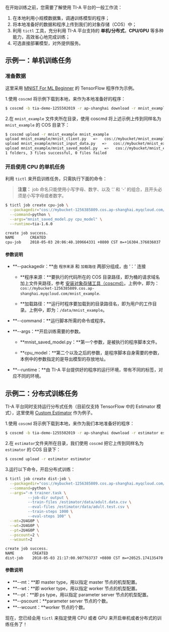 在开始训练之前，您需要了解使用 TI-A 平台的一般工作流：

1. 在本地利用小规模数据集，调通训练模型的程序；
2. 将本地准备好的数据和程序上传到我们的对象存储（COS）中；
3. 利用 `tictl` 工具，充分利用 TI-A 平台支持的 **单机/分布式**，**CPU/GPU** 等多种能力，高效省心地完成训练；
4. 可选直接部署模型，对外提供服务。

## 示例一：单机训练任务
### 准备数据

这里采用 [MNIST For ML Beginner](https://github.com/tensorflow/serving/blob/master/tensorflow_serving/example/mnist_saved_model.py) 的 TensorFlow 程序作为示例。

1.使用 `coscmd` 将示例下载到本地，来作为本地准备好的程序：

```bash
$ coscmd -b tia-demo-1255502019 -r ap-shanghai download -r mnist_example mnist_example
```

2.在 `mnist_example` 文件夹所在目录，使用 coscmd 将上述示例上传到同样名为 `mnist_example` 的 COS 目录下：

```bash
$ coscmd upload -r mnist_example mnist_example
upload mnist_example/mnist_client.py   =>   cos://mybucket/mnist_example/mnist_client.py  [100%]
upload mnist_example/mnist_input_data.py   =>   cos://mybucket/mnist_example/mnist_input_data.py  [100%]
upload mnist_example/mnist_saved_model.py   =>   cos://mybucket/mnist_example/mnist_saved_model.py  [100%]
1 folders, 3 files successful, 0 files failed
```

### 开启使用 CPU 的单机任务

利用 `tictl` 来开启训练任务，只需执行下面的命令：

> **注意：**
> job 命名只能使用小写字母、数字、以及 ‘.’ 和 ‘-’ 的组合，且开头必须是小写字母或者数字。

```bash
$ tictl job create cpu-job \
  --packagedir="cos://mybucket-1256385809.cos.ap-shanghai.myqcloud.com/mnist_example:/data/mnist_example" \
  --command=python \
  --args="mnist_saved_model.py cpu_model" \
  --runtime=tia-1.6.0

create job success.
NAME       CREATED                                                       END    STATE    MESSAGE
cpu-job    2018-05-03 20:06:40.109664331 +0800 CST m=+16304.376036037                    creating
```

#### 参数说明

- **--packagedir：**由 `程序来源` 和 `加载路径` 两部分组成，由 ‘：’ 连接

  - **程序来源：**要执行的代码所在的 COS 目录路径，即为桶的请求域名加上文件夹路径，参考 [安装对象存储工具（coscmd）](#安装对象存储工具（coscmd）)。上例中，即为：`cos://mybucket-1256385809.cos.ap-shanghai.myqcloud.com/mnist_example`.
  
  - **加载路径：**运行时程序要加载到的目录路径名，即为用户的工作目录。上例中，即为：`/data/mnist_example`。
  
- **--command：**运行脚本所需的命令或程序。
- **--args：**开启训练需要的参数。
  - **mnist_saved_model.py：**第一个参数，是被执行的程序脚本文件。
  
  - **cpu_model：**第二个以及之后的参数，是程序脚本自身需要的参数，本例中的参数指定的是导出模型的存放地址。
- **--runtime：**由 TI-A 平台提供好的程序的运行环境，带有不同的标签，对应不同的环境。

## 示例二：分布式训练任务
TI-A 平台同时支持运行分布式任务（目前仅支持 TensorFlow 中的 Estimator 模式），这里使用 [Custom Estimator](https://github.com/GoogleCloudPlatform/cloudml-samples/tree/master/census/estimator/trainer) 作为例子。

1.使用 `coscmd` 将示例下载到本地，来作为我们本地准备好的程序：

```bash
$ coscmd -b tia-demo-1255502019 -r ap-shanghai download -r estimator estimator
```
2.在 `estimator`文件夹所在目录，我们使用 `coscmd` 把它上传到同样名为 `estimator` 的 COS 目录下：

```bash
$ coscmd upload -r estimator estimator
```

3.运行以下命令，开启分布式训练：

```bash
$ tictl job create dist-job \
  --packagedir="cos://mybucket-1256385809.cos.ap-shanghai.myqcloud.com/estimator:/estimator" \
  --command=python \
  --args="-m trainer.task \
          --job-dir output \
          --train-files /estimator/data/adult.data.csv \
          --eval-files /estimator/data/adult.test.csv \
          --train-steps 1000 \
          --eval-steps 100" \
  --mt=2U4G0P \
  --wt=2U4G0P \
  --pt=2U4G0P \
  --pscount=2 \
  --wcount=2

create job success.
NAME        CREATED                                                       END    STATE    MESSAGE
dist-job    2018-05-03 21:17:00.907763737 +0800 CST m=+20525.174135470                    creating
```
#### 参数说明

- **--mt：**即 master type，用以指定 master 节点的机型配置。
- **--wt：**即 worker type，用以指定 worker 节点的机型配置。
- **--pt：**即 ps type，用以指定 parameter server 节点的机型配置。
- **--pscount：**parameter server 节点的个数。
- **--wcount：**worker 节点的个数。

现在，您已经会用 `tictl` 来指定使用 CPU 或者 GPU 来开启单机或者分布式的训练任务了！

